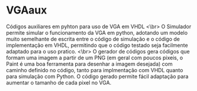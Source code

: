 # VGAaux
Códigos auxiliares em pyhton para uso de VGA em VHDL <\br>
O Simulador permite simular o funcionamento da VGA em python, adotando um modelo muito semelhante de escrita entre o código de simulação e o código de implementação em VHDL, permitindo que o código testado seja facilmente adaptado para o uso pratico. <\br>
O gerador de códigos gera códigos que formam uma imagem a partir de um PNG (em geral com poucos pixeis, o Paint é uma boa ferramenta para desenhar a imagem desejada) com caminho definido no código, tanto para implmentação com VHDL quanto para simulação com Python.  O código gerado permite fácil adaptação para aumentar o tamanho de cada pixel no VGA.

